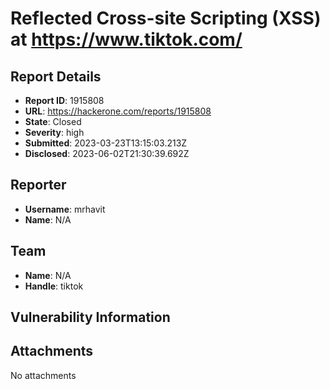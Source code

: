 # Reflected Cross-site Scripting (XSS) at https://www.tiktok.com/

## Report Details
- **Report ID**: 1915808
- **URL**: https://hackerone.com/reports/1915808
- **State**: Closed
- **Severity**: high
- **Submitted**: 2023-03-23T13:15:03.213Z
- **Disclosed**: 2023-06-02T21:30:39.692Z

## Reporter
- **Username**: mrhavit
- **Name**: N/A

## Team
- **Name**: N/A
- **Handle**: tiktok

## Vulnerability Information


## Attachments
No attachments

